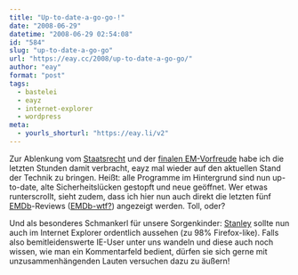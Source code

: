 ```yaml
---
title: "Up-to-date-a-go-go-!"
date: "2008-06-29"
datetime: "2008-06-29 02:54:08"
id: "584"
slug: "up-to-date-a-go-go"
url: "https://eay.cc/2008/up-to-date-a-go-go/"
author: "eay"
format: "post"
tags:
  - bastelei
  - eayz
  - internet-explorer
  - wordpress
meta:
  - yourls_shorturl: "https://eay.li/v2"
---
```


Zur Ablenkung vom [Staatsrecht](http://de.wikipedia.org/wiki/Staatsrecht) und der [finalen EM-Vorfreude](//eay.cc/2008/deutschland-spanien/) habe ich die letzten Stunden damit verbracht, eayz mal wieder auf den aktuellen Stand der Technik zu bringen. Heißt: alle Programme im Hintergrund sind nun up-to-date, alte Sicherheitslücken gestopft und neue geöffnet. Wer etwas runterscrollt, sieht zudem, dass ich hier nun auch direkt die letzten fünf [EMDb](//eay.cc/2008/the-eayz-movie-database/)\-Reviews ([EMDb-wtf?](//eay.cc/2008/the-eayz-movie-database/)) angezeigt werden. Toll, oder?

Und als besonderes Schmankerl für unsere Sorgenkinder: [Stanley](//eay.cc/2008/introducing-stanley/) sollte nun auch im Internet Explorer ordentlich aussehen (zu 98% Firefox-like). Falls also bemitleidenswerte IE-User unter uns wandeln und diese auch noch wissen, wie man ein Kommentarfeld bedient, dürfen sie sich gerne mit unzusammenhängenden Lauten versuchen dazu zu äußern!
